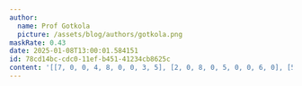```yaml
---
author:
  name: Prof Gotkola
  picture: /assets/blog/authors/gotkola.png
maskRate: 0.43
date: 2025-01-08T13:00:01.584151
id: 78cd14bc-cdc0-11ef-b451-41234cb8625c
content: '[[7, 0, 0, 4, 8, 0, 0, 3, 5], [2, 0, 8, 0, 5, 0, 0, 6, 0], [5, 0, 3, 0, 6, 0, 0, 7, 2], [0, 8, 0, 0, 7, 5, 3, 0, 0], [3, 7, 5, 6, 2, 4, 0, 0, 8], [0, 2, 6, 3, 1, 0, 5, 4, 7], [6, 0, 2, 0, 9, 1, 0, 8, 4], [0, 5, 0, 8, 0, 6, 2, 9, 3], [0, 9, 0, 2, 0, 0, 0, 5, 0]]'
---
```

